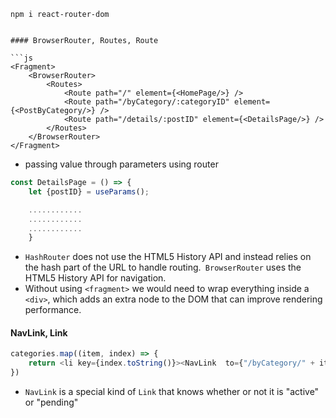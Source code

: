 ```
npm i react-router-dom
```

```

#### BrowserRouter, Routes, Route

```js
<Fragment>
	<BrowserRouter>  
	    <Routes>        
		    <Route path="/" element={<HomePage/>} />  
	        <Route path="/byCategory/:categoryID" element={<PostByCategory/>} />  
	        <Route path="/details/:postID" element={<DetailsPage/>} />  
	    </Routes>
	</BrowserRouter>
</Fragment>
```

- passing value through parameters using router
```js
const DetailsPage = () => {  
    let {postID} = useParams();

	............
	............
	............
    }
```


- `HashRouter` does not use the HTML5 History API and instead relies on the hash part of the URL to handle routing.` BrowserRouter` uses the HTML5 History API for navigation.
- Without using `<fragment>` we would need to wrap everything inside a `<div>`, which adds an extra node to the DOM that can improve rendering performance.



#### NavLink, Link

```js
categories.map((item, index) => {  
    return <li key={index.toString()}><NavLink  to={"/byCategory/" + item["id"]}>{item["name"]}</NavLink></li>  
})
```

- `NavLink` is a special kind of `Link` that knows whether or not it is "active" or "pending"

